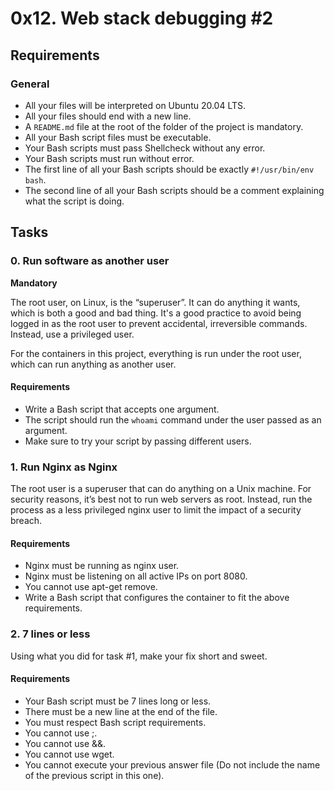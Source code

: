 # 0x12. Web stack debugging #2

## Requirements
### General
- All your files will be interpreted on Ubuntu 20.04 LTS.
- All your files should end with a new line.
- A `README.md` file at the root of the folder of the project is mandatory.
- All your Bash script files must be executable.
- Your Bash scripts must pass Shellcheck without any error.
- Your Bash scripts must run without error.
- The first line of all your Bash scripts should be exactly `#!/usr/bin/env bash`.
- The second line of all your Bash scripts should be a comment explaining what the script is doing.

## Tasks
### 0. Run software as another user
**Mandatory**

The root user, on Linux, is the “superuser”. It can do anything it wants, which is both a good and bad thing. It's a good practice to avoid being logged in as the root user to prevent accidental, irreversible commands. Instead, use a privileged user.

For the containers in this project, everything is run under the root user, which can run anything as another user.

#### Requirements
- Write a Bash script that accepts one argument.
- The script should run the `whoami` command under the user passed as an argument.
- Make sure to try your script by passing different users.

### 1. Run Nginx as Nginx

The root user is a superuser that can do anything on a Unix machine. For security reasons, it’s best not to run web servers as root. Instead, run the process as a less privileged nginx user to limit the impact of a security breach.

#### Requirements
- Nginx must be running as nginx user.
- Nginx must be listening on all active IPs on port 8080.
- You cannot use apt-get remove.
- Write a Bash script that configures the container to fit the above requirements.

### 2. 7 lines or less

Using what you did for task #1, make your fix short and sweet.

#### Requirements
- Your Bash script must be 7 lines long or less.
- There must be a new line at the end of the file.
- You must respect Bash script requirements.
- You cannot use ;.
- You cannot use &&.
- You cannot use wget.
- You cannot execute your previous answer file (Do not include the name of the previous script in this one).
